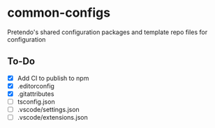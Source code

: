 # common-configs

Pretendo's shared configuration packages and template repo files for configuration

## To-Do

- [x] Add CI to publish to npm
- [x] .editorconfig
- [x] .gitattributes
- [ ] tsconfig.json
- [ ] .vscode/settings.json
- [ ] .vscode/extensions.json
